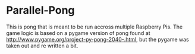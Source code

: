 Parallel-Pong
=============
This is pong that is meant to be run accross multiple Raspberry Pis. The game logic is based on a pygame version of pong found at http://www.pygame.org/project-py-pong-2040-.html, but the pygame was taken out and re written a bit. 